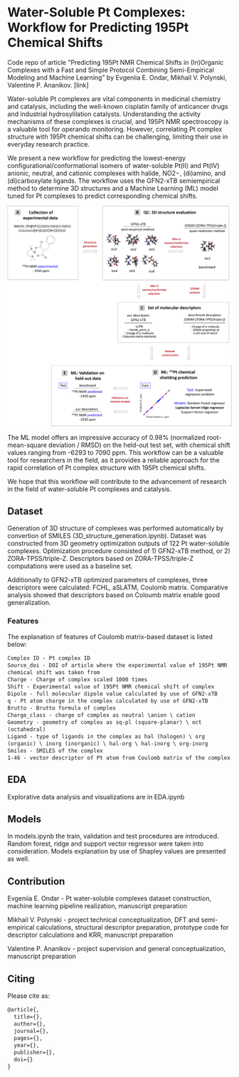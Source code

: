 # Water-Soluble Pt Complexes: Workflow for Predicting 195Pt Chemical Shifts
Code repo of article "Predicting 195Pt NMR Chemical Shifts in (In)Organic Complexes with a Fast and Simple Protocol Combining Semi-Empirical Modeling and Machine Learning" by Evgeniia E. Ondar, Mikhail V. Polynski, Valentine P. Ananikov. [link]

Water-soluble Pt complexes are vital components in medicinal chemistry and catalysis, including the well-known cisplatin family of anticancer drugs and industrial hydrosylilation catalysts. Understanding the activity mechanisms of these complexes is crucial, and 195Pt NMR spectroscopy is a valuable tool for operando monitoring. However, correlating Pt complex structure with 195Pt chemical shifts can be challenging, limiting their use in everyday research practice.

We present a new workflow for predicting the lowest-energy configurational/conformational isomers of water-soluble Pt(II) and Pt(IV) anionic, neutral, and cationic complexes with halide, NO2−, (di)amino, and (di)carboxylate ligands. The workflow uses the GFN2-xTB semiempirical method to determine 3D structures and a Machine Learning (ML) model tuned for Pt complexes to predict corresponding chemical shifts.

![alt text](https://github.com/ondevg/Prediction-of-Pt-NMR-chem-shifts/blob/main/mainfig.png?raw=true)

The ML model offers an impressive accuracy of 0.98% (normalized root-mean-square deviation / RMSD) on the held-out test set, with chemical shift values ranging from -6293 to 7090 ppm. This workflow can be a valuable tool for researchers in the field, as it provides a reliable approach for the rapid correlation of Pt complex structure with 195Pt chemical shifts.

We hope that this workflow will contribute to the advancement of research in the field of water-soluble Pt complexes and catalysis.

## Dataset
Generation of 3D structure of complexes was performed automatically by convertion of SMILES (3D_structure_generation.ipynb). Dataset was constructed from 3D geometry optimization outputs of 122 Pt water-soluble complexes. Optimization procedure consisted of 1) GFN2-xTB method, or 2) ZORA-TPSS/triple-Z. Descriptors based on ZORA-TPSS/triple-Z computations were used as a baseline set. 

Additionally to GFN2-xTB optimized parameters of complexes, three descriptors were calculated: FCHL, aSLATM, Coulomb matrix. Comparative analysis showed that descriptors based on Coloumb matrix enable good generalization. 

### Features 
The explanation of features of Coulomb matrix-based dataset is listed below:
```
Complex ID - Pt complex ID
Source_doi - DOI of article where the experimental value of 195Pt NMR chemical shift was taken from
Charge - Charge of complex scaled 1000 times
Shift - Experimental value of 195Pt NMR chemical shift of complex
Dipole - full molecular dipole value calculated by use of GFN2-xTB
q - Pt atom charge in the complex calculated by use of GFN2-xTB
Brutto - Brutto formula of complex
Charge_class - charge of complex as neutral \anion \ cation
Geometry - geometry of complex as sq-pl (square-planar) \ oct (octahedral)
Ligand - type of ligands in the complex as hal (halogen) \ org (organic) \ inorg (inorganic) \ hal-org \ hal-inorg \ org-inorg
Smiles - SMILES of the complex
1-46 - vector descriptor of Pt atom from Coulomb matrix of the complex

```
## EDA
Explorative data analysis and visualizations are in EDA.ipynb

## Models
In models.ipynb the train, validation and test procedures are introduced. Random forest, ridge and support vector regressor were taken into consideration. Models explanation by use of Shapley values are presented as well.

## Contribution

Evgeniia E. Ondar - Pt water-soluble complexes dataset construction, machine learning pipeline realization, manuscript preparation

Mikhail V. Polynski - project technical conceptualization, DFT and semi-empirical calculations, structural descriptor preparation, prototype code for descriptor calculations and KRR, manuscript preparation

Valentine P. Ananikov - project supervision and general conceptualization, manuscript preparation

## Citing
Please cite as:
```
@article{,
  title={},
  author={},
  journal={},
  pages={},
  year={},
  publisher={},
  doi={}
}
```
